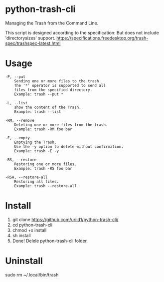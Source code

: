 # python-trash-cli
Managing the Trash from the Command Line.

This script is designed according to the specification:
But does not include 'directorysizes' support.
https://specifications.freedesktop.org/trash-spec/trashspec-latest.html

# Usage
```
-P, --put
    Sending one or more files to the trash.
    The '*' operator is supported to send all
    files from the specified directory.
    Example: trash --put *

-L, --list
    show the content of the Trash.
    Example: trash --list

-RM, --remove
    Deleting one or more files from the trash.
    Example: trash -RM foo bar

-E, --empty
    Emptying the Trash.
    Use the -y option to delete without confirmation.
    Example: trash -E -y

-RS, --restore
    Restoring one or more files.
    Example: trash -RS foo bar

-RSA, --restore-all
    Restoring all files.
    Example: trash --restore-all
```

# Install
1) git clone https://github.com/uriid1/python-trash-cli/
2) cd python-trash-cli
3) chmod +x install
4) sh install
5) Done! Delele python-trash-cli folder.

# Uninstall
sudo rm ~/.local/bin/trash